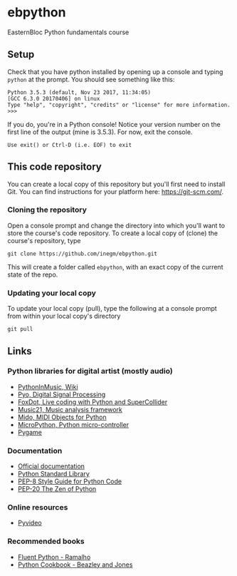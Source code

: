 # ebpython
EasternBloc Python fundamentals course

## Setup

Check that you have python installed by opening up a console and typing `python` at the prompt. You should see something like this:

    Python 3.5.3 (default, Nov 23 2017, 11:34:05)
    [GCC 6.3.0 20170406] on linux
    Type "help", "copyright", "credits" or "license" for more information.
    >>>

If you do, you're in a Python console! Notice your version number on the first line of the output (mine is 3.5.3). For now, exit the console.

    Use exit() or Ctrl-D (i.e. EOF) to exit

## This code repository
You can create a local copy of this repository but you'll first need to install Git. You can find instructions for your platform here: <https://git-scm.com/>.
### Cloning the repository
Open a console prompt and change the directory into which you'll want to store the course's code repository. To create a local copy of (clone) the course's repository, type

    git clone https://github.com/inegm/ebpython.git

This will create a folder called `ebpython`, with an exact copy of the current state of the repo.

### Updating your local copy
To update your local copy (pull), type the following at a console prompt from within your local copy's directory

    git pull

## Links
### Python libraries for digital artist (mostly audio)
- [PythonInMusic, Wiki](https://wiki.python.org/moin/PythonInMusic)
- [Pyo, Digital Signal Processing](http://ajaxsoundstudio.com/software/pyo/)
- [FoxDot, Live coding with Python and SuperCollider](http://foxdot.org/)
- [Music21, Music analysis framework](http://web.mit.edu/music21/)
- [Mido, MIDI Objects for Python](https://mido.readthedocs.io/en/latest/)
- [MicroPython, Python micro-controller](http://micropython.org/)
- [Pygame](http://www.pygame.org/hifi.html)

### Documentation
- [Official documentation](https://docs.python.org/3.6/)
- [Python Standard Library](https://docs.python.org/3.6/library/index.html)
- [PEP-8 Style Guide for Python Code](https://www.python.org/dev/peps/pep-0008/)
- [PEP-20 The Zen of Python](https://www.python.org/dev/peps/pep-0020/)

### Online resources
- [Pyvideo](http://www.pyvideo.org/)

### Recommended books
- [Fluent Python - Ramalho](http://shop.oreilly.com/product/0636920032519.do)
- [Python Cookbook - Beazley and Jones](http://shop.oreilly.com/product/0636920027072.do)
